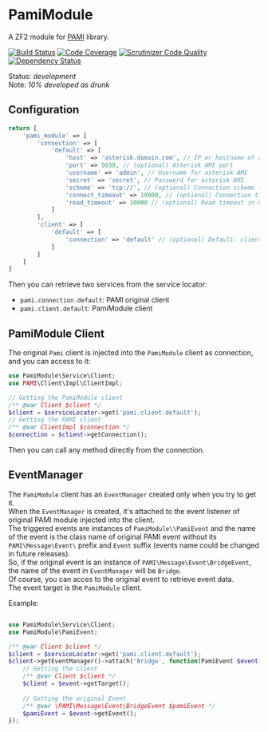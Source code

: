 # PamiModule

A ZF2 module for [PAMI](https://github.com/marcelog/PAMI) library.

[![Build Status](https://travis-ci.org/thomasvargiu/pami-module.svg?branch=master)](https://travis-ci.org/thomasvargiu/pami-module)
[![Code Coverage](https://scrutinizer-ci.com/g/thomasvargiu/pami-module/badges/coverage.png?b=master)](https://scrutinizer-ci.com/g/thomasvargiu/pami-module/?branch=master)
[![Scrutinizer Code Quality](https://scrutinizer-ci.com/g/thomasvargiu/pami-module/badges/quality-score.png?b=master)](https://scrutinizer-ci.com/g/thomasvargiu/pami-module/?branch=master)
[![Dependency Status](https://www.versioneye.com/user/projects/556a836563653200265f1600/badge.svg?style=flat)](https://www.versioneye.com/user/projects/556a836563653200265f1600)

Status: *development*  
Note: *10% developed as drunk*


## Configuration

```php
return [
    'pami_module' => [
        'connection' => [
            'default' => [
                'host' => 'asterisk.domain.com', // IP or hostname of asterisk server
                'port' => 5038, // (optional) Asterisk AMI port
                'username' => 'admin', // Username for asterisk AMI
                'secret' => 'secret', // Password for asterisk AMI
                'scheme' => 'tcp://', // (optional) Connection scheme (default: tcp://)
                'connect_timeout' => 10000, // (optional) Connection timeout in ms (default: 10000)
                'read_timeout' => 10000 // (optional) Read timeout in ms (default: 10000)
            ]
        ],
        'client' => [
            'default' => [
                'connection' => 'default' // (optional) Default: client name
            ]
        ]
    ]
]
```

Then you can retrieve two services from the service locator:
- ```pami.connection.default```: PAMI original client
- ```pami.client.default```: PamiModule client


## PamiModule Client

The original ```Pami``` client is injected into the ```PamiModule``` client as connection, and you can access to it:

```php
use PamiModule\Service\Client;
use PAMI\Client\Impl\ClientImpl;

// Getting the PamiModule client
/** @var Client $client */
$client = $serviceLocator->get('pami.client.default');
// Getting the PAMI client
/** @var ClientImpl $connection */
$connection = $client->getConnection();
```

Then you can call any method directly from the connection.


## EventManager

The ```PamiModule``` client has an ```EventManager``` created only when you try to get it.  
When the ```EventManager``` is created, it's attached to the event listener of original PAMI module injected into the
client.  
The triggered events  are instances of ```PamiModule\\PamiEvent``` and the name of the event is the class name of
original PAMI event without its ```PAMI\Message\Event\``` prefix and ```Event``` suffix (events name could be changed 
in future releases).  
So, if the original event is an instance of ```PAMI\Message\Event\BridgeEvent```, the name of the event in
```EventManager``` will be ```Bridge```.  
Of course, you can acces to the original event to retrieve event data.  
The event target is the ```PamiModule``` client.  

Example:
```php

use PamiModule\Service\Client;
use PamiModule\PamiEvent;

/** @var Client $client */
$client = $serviceLocator->get('pami.client.default');
$client->getEventManager()->attach('Bridge', function(PamiEvent $event) {
    // Getting the client
    /** @var Client $client */
    $client = $event->getTarget();
    
    // Getting the original Event
    /** @var \PAMI\Message\Event\BridgeEvent $pamiEvent */
    $pamiEvent = $event->getEvent();
});
```
